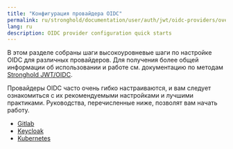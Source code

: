 ```yaml
---
title: "Конфигурация провайдера OIDC"
permalink: ru/stronghold/documentation/user/auth/jwt/oidc-providers/overview.html
lang: ru
description: OIDC provider configuration quick starts
---
```


В этом разделе собраны шаги высокоуровневые шаги по настройке  OIDC
для различных провайдеров. Для получения более общей информации об использовании и работе
см. документацию по методам [Stronghold JWT/OIDC](../../oidc.html).

Провайдеры OIDC часто очень гибко настраиваются, и вам следует ознакомиться с их рекомендуемыми настройками и лучшими практиками.
Руководства, перечисленные ниже, позволят вам начать работу.

- [Gitlab](gitlab.html)
- [Keycloak](keycloak.html)
- [Kubernetes](kubernetes.html)
